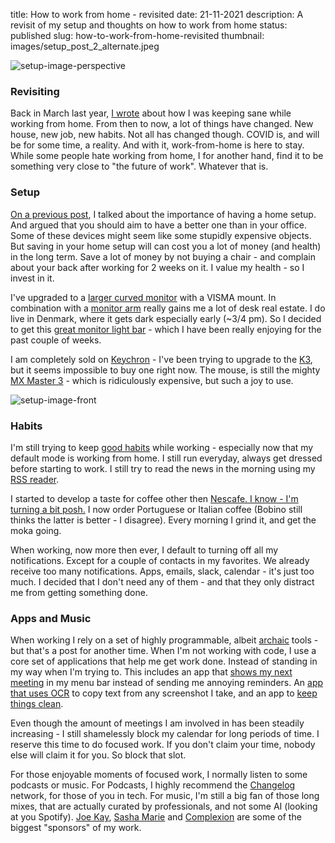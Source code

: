 title: How to work from home - revisited
date: 21-11-2021
description: A revisit of my setup and thoughts on how to work from home
status: published
slug: how-to-work-from-home-revisited
thumbnail: images/setup_post_2_alternate.jpeg


![setup-image-perspective]({static}/images/setup_post_2_alternate.jpeg)  

### Revisiting
Back in March last year, [I wrote](/blog/how-to-work-from-home) about how I was keeping sane while working from home. From then to now, a lot of things have changed. New house, new job, new habits. Not all has changed though. COVID is, and will be for some time, a reality. And with it, work-from-home is here to stay. While some people hate working from home, I for another hand, find it to be something very close to "the future of work". Whatever that is.

### Setup
[On a previous post](/blog/how-to-work-from-home#have-a-setup), I talked about the importance of having a home setup. And argued that you should aim to have a better one than in your office. Some of these devices might seem like some stupidly expensive objects. But saving in your home setup will can cost you a lot of money (and health) in the long term. Save a lot of money by not buying a chair - and complain about your back after working for 2 weeks on it. I value my health - so I invest in it.

I've upgraded to a [larger curved monitor](https://www.lg.com/uk/monitors/lg-35wn75c) with a VISMA mount. In combination with a [monitor arm](https://www.amazon.de/-/en/gp/product/B08BYJ5BCF/ref=ppx_od_dt_b_asin_title_s05?ie=UTF8&psc=1) really gains me a lot of desk real estate. I do live in Denmark, where it gets dark especially early (~3/4 pm). So I decided to get this [great monitor light bar](https://www.amazon.de/gp/product/B08W2C5W59/ref=ppx_yo_dt_b_asin_title_o00_s00?ie=UTF8&psc=1) - which I have been really enjoying for the past couple of weeks.

I am completely sold on [Keychron](https://www.keychron.com/products/keychron-k2-wireless-mechanical-keyboard) - I've been trying to upgrade to the [K3](https://www.keychron.com/collections/keyboard/products/keychron-k3-wireless-mechanical-keyboard?variant=32220198535257), but it seems impossible to buy one right now. The mouse, is still the mighty [MX Master 3](https://www.logitech.com/en-roeu/products/mice/mx-master-3-mac-wireless-mouse.910-005696.html) - which is ridiculously expensive, but such a joy to use.

![setup-image-front]({static}/images/setup_post_2_cover.jpeg)  

### Habits
I'm still trying to keep [good habits](/blog/how-to-work-from-home#start-the-day-right) while working - especially now that my default mode is working from home. I still run everyday, always get dressed before starting to work. I still try to read the news in the morning using my [RSS reader](https://reederapp.com/).

I started to develop a taste for coffee other then [Nescafe. I know - I'm turning a bit posh.](https://www.amazon.de/dp/B003SG5XP0/ref=sr_1_7?keywords=nescafe+gold&qid=1585059650&sr=8-7) I now order Portuguese or Italian coffee (Bobino still thinks the latter is better - I disagree). Every morning I grind it, and get the moka going.

When working, now more then ever, I default to turning off all my notifications. Except for a couple of contacts in my favorites. We already receive too many notifications. Apps, emails, slack, calendar - it's just too much. I decided that I don't need any of them - and that they only distract me from getting something done.

### Apps and Music
When working I rely on a set of highly programmable, albeit [archaic](/blog/vim-for-python-development-and-not-only) tools - but that's a post for another time. When I'm not working with code, I use a core set of applications that help me get work done. Instead of standing in my way when I'm trying to. This includes an app that [shows my next meeting](https://github.com/leits/MeetingBar) in my menu bar instead of sending me annoying reminders. An [app that uses OCR](https://textsniper.app/) to copy text from any screenshot I take, and an app to [keep things clean](https://apps.apple.com/us/app/hidden-bar/id1452453066?mt=12).

Even though the amount of meetings I am involved in has been steadily increasing - I still shamelessly block my calendar for long periods of time. I reserve this time to do focused work. If you don't claim your time, nobody else will claim it for you. So block that slot.

For those enjoyable moments of focused work, I normally listen to some podcasts or music. For Podcasts, I highly recommend the [Changelog](https://changelog.com/podcasts) network, for those of you in tech. For music, I'm still a big fan of those long mixes, that are actually curated by professionals, and not some AI (looking at you Spotify). [Joe Kay](https://soulection.com/tracklists/), [Sasha Marie](https://sashamarie.co/radio) and [Complexion](https://soundcloud.com/complexion) are some of the biggest "sponsors" of my work.
